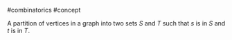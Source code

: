 
#combinatorics  #concept

A partition of vertices in a graph into two sets $S$ and $T$ such that $s$ is in $S$ and $t$ is in $T$.
